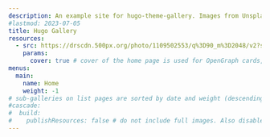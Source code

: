 ```yaml
---
description: An example site for hugo-theme-gallery. Images from Unsplash.
#lastmod: 2023-07-05
title: Hugo Gallery
resources:
  - src: https://drscdn.500px.org/photo/1109502553/q%3D90_m%3D2048/v2?sig=593cc44469ca2d2fcf1a064f7f77cd84849424111d2719f9858a20c4a619d08f
    params:
      cover: true # cover of the home page is used for OpenGraph cards, etc.
menus:
  main:
    name: Home
    weight: -1
# sub-galleries on list pages are sorted by date and weight (descending)
#cascade:
#  build:
#    publishResources: false # do not include full images. Also disable download
---
```

